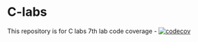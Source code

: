# C-labs
This repository is for C labs
7th lab code coverage - 
[![codecov](https://codecov.io/gh/DaniilAndCo/C-labs/branch/main/graph/badge.svg?token=NEL9XY86IV)](https://codecov.io/gh/DaniilAndCo/C-labs)

